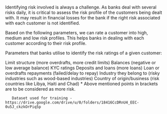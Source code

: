 Identifying risk involved is always a challenge. As banks deal with several risks daily, it is critical to assess the risk profile of the customers being dealt with. It may result in financial losses for the bank if the right risk associated with each customer is not identified.

Based on the following parameters, we can rate a customer into high, medium and low risk profiles. This helps banks in dealing with each customer according to their risk profile.

Parameters that banks utilise to  identify the risk ratings of a given customer:

Limit structure (more overdrafts, more credit limits)
Balances (negative or low average balance)
KYC ratings
Deposits and loans (more loans)
Loan or overdrafts repayments (failed/delay to repay)
Industry they belong to (risky industries such as wood-based industries)
Country of origin/business (risk countries like Libya, Haiti and Chad)
       * Above mentioned points in brackets are to be considered as more risk.
       
       
       Dataset used for training - https://drive.google.com/drive/u/0/folders/18416CcDRnU4_EEC-0u5J_ckzkOrPiq5p
